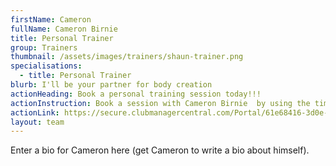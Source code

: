 ```yaml
---
firstName: Cameron
fullName: Cameron Birnie
title: Personal Trainer
group: Trainers
thumbnail: /assets/images/trainers/shaun-trainer.png
specialisations:
  - title: Personal Trainer
blurb: I'll be your partner for body creation
actionHeading: Book a personal training session today!!!
actionInstruction: Book a session with Cameron Birnie  by using the time table form below.
actionLink: https://secure.clubmanagercentral.com/Portal/61e68416-3d0e-4302-bd0f-dca493494bb3/Booking/Timetable?staffId=10477
layout: team
---
```

Enter a bio for Cameron here (get Cameron to write a bio about himself).